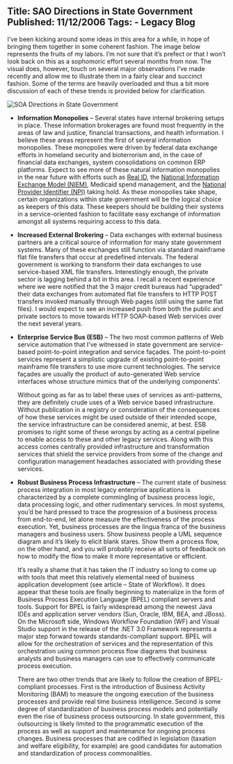 Title: SAO Directions in State Government
Published: 11/12/2006
Tags:
    - Legacy Blog
---
I’ve been kicking around some ideas in this area for a while, in hope of bringing them together in some coherent fashion. The image below represents the fruits of my labors. I’m not sure that it’s prefect or that I won’t look back on this as a sophomoric effort several months from now. The visual does, however, touch on several major observations I’ve made recently and allow me to illustrate them in a fairly clear and succinct fashion. Some of the terms are heavily overloaded and thus a bit more discussion of each of these trends is provided below for clarification.

![SOA Directions in State Government](http://s3.beckshome.com/20061112-SOA-Directions-In-State-Government.png)

* **Information Monopolies** – Several states have internal brokering setups in place. These information brokerages are found most frequently in the areas of law and justice, financial transactions, and health information. I believe these areas represent the first of several information monopolies. These monopolies were driven by federal data exchange efforts in homeland security and bioterrorism and, in the case of financial data exchanges, system consolidations on common ERP platforms. Expect to see more of these natural information monopolies in the near future with efforts such as [Real ID](https://www.schneier.com/blog/archives/2005/05/real_id.html), the [National Information Exchange Model (NIEM)](https://www.niem.gov/), Medicaid spend management, and the [National Provider Identifier (NPI)](https://nppes.cms.hhs.gov/NPPES/Welcome.do) taking hold. As these monopolies take shape, certain organizations within state government will be the logical choice as keepers of this data. These keepers should be building their systems in a service-oriented fashion to facilitate easy exchange of information amongst all systems requiring access to this data.
* **Increased External Brokering** – Data exchanges with external business partners are a critical source of information for many state government systems. Many of these exchanges still function via standard mainframe flat file transfers that occur at predefined intervals. The federal government is working to transform their data exchanges to use service-based XML file transfers. Interestingly enough, the private sector is lagging behind a bit in this area. I recall a recent experience where we were notified that the 3 major credit bureaus had “upgraded” their data exchanges from automated flat file transfers to HTTP POST transfers invoked manually through Web pages (still using the same flat files). I would expect to see an increased push from both the public and private sectors to move towards HTTP SOAP-based Web services over the next several years.
* **Enterprise Service Bus (ESB)** – The two most common patterns of Web service automation that I’ve witnessed in state government are service-based point-to-point integration and service façades. The point-to-point services represent a simplistic upgrade of existing point-to-point mainframe file transfers to use more current technologies. The service façades are usually the product of auto-generated Web service interfaces whose structure mimics that of the underlying components’.

    Without going as far as to label these uses of services as anti-patterns, they are definitely crude uses of a Web service based infrastructure. Without publication in a registry or consideration of the consequences of how these services might be used outside of their intended scope, the service infrastructure can be considered anemic, at best. ESB promises to right some of these wrongs by acting as a central pipeline to enable access to these and other legacy services. Along with this access comes centrally provided infrastructure and transformation services that shield the service providers from some of the change and configuration management headaches associated with providing these services.

* **Robust Business Process Infrastructure** – The current state of business process integration in most legacy enterprise applications is characterized by a complete commingling of business process logic, data processing logic, and other rudimentary services. In most systems, you’d be hard pressed to trace the progression of a business process from end-to-end, let alone measure the effectiveness of the process execution. Yet, business processes are the lingua franca of the business managers and business users. Show business people a UML sequence diagram and it’s likely to elicit blank stares. Show them a process flow, on the other hand, and you will probably receive all sorts of feedback on how to modify the flow to make it more representative or efficient.

    It’s really a shame that it has taken the IT industry so long to come up with tools that meet this relatively elemental need of business application development (see article – State of Workflow). It does appear that these tools are finally beginning to materialize in the form of Business Process Execution Language (BPEL) compliant servers and tools. Support for BPEL is fairly widespread among the newest Java IDEs and application server vendors (Sun, Oracle, IBM, BEA, and JBoss). On the Microsoft side, Windows Workflow Foundation (WF) and Visual Studio support in the release of the .NET 3.0 Framework represents a major step forward towards standards-compliant support. BPEL will allow for the orchestration of services and the representation of this orchestration using common process flow diagrams that business analysts and business managers can use to effectively communicate process execution.

    There are two other trends that are likely to follow the creation of BPEL-compliant processes. First is the introduction of Business Activity Monitoring (BAM) to measure the ongoing execution of the business processes and provide real time business intelligence. Second is some degree of standardization of business process models and potentially even the rise of business process outsourcing. In state government, this outsourcing is likely limited to the programmatic execution of the process as well as support and maintenance for ongoing process changes. Business processes that are codified in legislation (taxation and welfare eligibility, for example) are good candidates for automation and standardization of process commonalities.